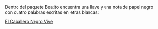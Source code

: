 Dentro del paquete Beatito encuentra una llave y una nota de papel negro con cuatro palabras escritas en letras blancas:

[El Caballero Negro Vive](caballero/caballero.md)